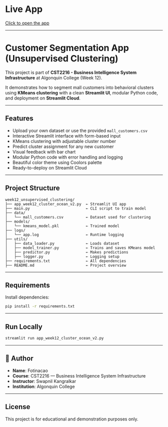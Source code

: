# Live App  
[Click to open the app](https://week12-unsupervised-clustering-4e9days6tedeifzd8nw8w4.streamlit.app) 

---

# Customer Segmentation App (Unsupervised Clustering)

This project is part of **CST2216 - Business Intelligence System Infrastructure** at Algonquin College (Week 12).

It demonstrates how to segment mall customers into behavioral clusters using **KMeans clustering** with a clean **Streamlit UI**, modular Python code, and deployment on **Streamlit Cloud**.

---

## Features

- Upload your own dataset or use the provided `mall_customers.csv`
- Interactive Streamlit interface with form-based input
- KMeans clustering with adjustable cluster number
- Predict cluster assignment for any new customer
- Visual feedback with bar chart
- Modular Python code with error handling and logging
- Beautiful color theme using Coolors palette
- Ready-to-deploy on Streamlit Cloud

---

## Project Structure

```
week12_unsupervised_clustering/
├── app_week12_cluster_ocean_v2.py  ← Streamlit UI app
├── main.py                         ← CLI script to train model
├── data/
│   └── mall_customers.csv          ← Dataset used for clustering
├── models/
│   └── kmeans_model.pkl            ← Trained model
├── logs/
│   └── app.log                     ← Runtime logging
├── utils/
│   ├── data_loader.py              ← Loads dataset
│   ├── model_trainer.py            ← Trains and saves KMeans model
│   ├── predictor.py                ← Makes predictions
│   ├── logger.py                   ← Logging setup
├── requirements.txt                ← All dependencies
├── README.md                       ← Project overview
```

---

## Requirements

Install dependencies:
```bash
pip install -r requirements.txt
```

---

## Run Locally

```bash
streamlit run app_week12_cluster_ocean_v2.py
```

---

## 👤 Author

- **Name**: Fotinacao  
- **Course**: CST2216 — Business Intelligence System Infrastructure  
- **Instructor**: Swapnil Kangralkar  
- **Institution**: Algonquin College

---

## License

This project is for educational and demonstration purposes only.
 